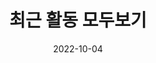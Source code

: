 ---
title: 최근 활동 모두보기
date: 2022-10-04
banner:
  title: 소장품 구두
  summary: 지하전시장
  imageLink: /img/pagebanner/connect/notice.png
  itemLink: /exhibition/ex-01/section-01/
invisible: true
---